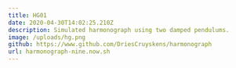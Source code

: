 ```yaml
---
title: HG01
date: 2020-04-30T14:02:25.210Z
description: Simulated harmonograph using two damped pendulums.
image: /uploads/hg.png
github: https://www.github.com/DriesCruyskens/harmonograph
url: harmonograph-nine.now.sh
---
```

